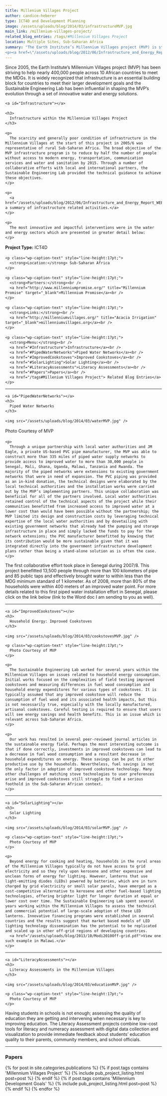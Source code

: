 ```yaml
---
title: Millenium Villages Project
author: candice-heberer
type: ICT4D and Development Planning
image: /assets/uploads/blog/2014/03/infrastructureMVP.jpg
main_link: /millenium-villages-project/
related_blog_entries: /tags/#Millenium Villages Project
location: Multiple Sites, Sub-Saharan Africa
summary: "The Earth Institute’s Millennium Villages project (MVP) is striving to help nearly 400,000 people across 10 African countries to meet the MDGs by 2015. It is widely recognized that infrastructure is an essential building block for countries to meet their larger development goals. The Sustainable Engineering Lab has been influential in shaping the MVP’s evolution through a set of innovative water and energy solutions.
<p><a href=\"/assets/uploads/blog/2012/06/Infrastructure_and_Energy_Report_WEB.pdf\">Download the overview: Infrastructure from the Bottom Up</a></p>"
---
```

<div class="row-fluid">
  <div class="span9">
    <p>
      Since 2005, the Earth Institute’s Millennium Villages project (MVP) has been striving to help nearly 400,000 people across 10 African countries to meet the MDGs. It is widely recognized that infrastructure is an essential building block for countries to meet their larger development goals and the Sustainable Engineering Lab has been influential in shaping the MVP’s evolution through a set of innovative water and energy solutions.
    </p>

    <a id="Infrastructure"></a>

    <h3>
      Infrastructure within the Millennium Villages Project
    </h3>

    <p>
      The scarcity and generally poor condition of infrastructure in the Millennium Villages at the start of this project in 2005/6 was representative of rural Sub-Saharan Africa. The broad objective of the MVP infrastructure program is to reduce by half the number of people without access to modern energy, transportation, communication services and water and sanitation by 2015. Through a number of collaborative efforts with local and international partners, the Sustainable Engineering Lab provided the technical guidance to achieve these objectives.
    </p>

    <p>
      <a href="/assets/uploads/blog/2012/06/Infrastructure_and_Energy_Report_WEB.pdf">View a summary of infrastructure related activities.</a>
    </p>

    <p>
      The most innovative and impactful interventions were in the water and energy sectors which are presented in greater detail below:
    </p>
  </div>

  <div class="span3">
    <p class="wp-caption-text" style="line-height:17pt;">
      <strong>Project Type:</strong> ICT4D
    </p>

    <p class="wp-caption-text" style="line-height:17pt;">
      <strong>Location:</strong> Sub-Saharan Africa
    </p>

    <p class="wp-caption-text" style="line-height:17pt;">
      <strong>Partners:</strong><br />
      <a href="http://www.millenniumpromise.org/" title="Millennium Promise" target="_blank">Millennium Promise</a><br />
    </p>

    <p class="wp-caption-text" style="line-height:17pt;">
      <strong>Links:</strong><br />
      <a href="http://millenniumvillages.org/" title="Acacia Irrigation" target="_blank">millenniumvillages.org</a><br />
    </p>

    <p class="wp-caption-text" style="line-height:17pt;">
      <strong>Menu:</strong><br />
      <a href="#Infrastructure">Infrastructure</a><br />
      <a href="#PipedWaterNetworks">Piped Water Networks</a><br />
      <a href="#ImprovedCookstoves">Improved Cookstoves</a><br />
      <a href="#SolarLighting">Solar Lighting</a><br />
      <a href="#LiteracyAssessments">Literacy Assessments</a><br />
      <a href="#Papers">Papers</a><br />
      <a href="/tags#Millenium Villages Project"> Related Blog Entries</a>
    </p>
  </div>
</div>

<div class="row-fluid">
  <div class="span12">
    <hr />

    <a id="PipedWaterNetworks"></a>
    <h3>
      Piped Water Networks
    </h3>

    <img src="/assets/uploads/blog/2014/03/waterMVP.jpg" />
  </div>
</div>

<div class="row-fluid">
  <div class="span12">
    <p class="wp-caption-text" style="line-height:17pt;">
      Photo Courtesy of MVP
    </p>
  </div>
<div>

<div class="row-fluid">
  <div class="span12">

    <p>
      Through a unique partnership with local water authorities and JM Eagle, a private US-based PVC pipe manufacturer, the MVP was able to construct more than 335 miles of piped water supply networks to provide access to improved water to more than 30,000 people in Senegal, Mali, Ghana, Uganda, Malawi, Tanzania and Rwanda. The majority of the piped networks were extensions to existing government networks that were in need of expansion. The PVC piping was provided as an in-kind donation, the technical designs were elaborated by the local technical authorities and the installation works were carried out by the MVP’s implementing partners. This unique collaboration was beneficial for all of the partners involved. Local water authorities retained control of the technical aspects of the project while their communities benefitted from increased access to improved water at a lower cost than would have been possible without the partnership; the MVP limited its design and construction costs by leveraging technical expertise of the local water authorities and by dovetailing with existing government networks that already had the pumping and storage infrastructure in place and simply lacked the funds to pay for the network extensions; the PVC manufacturer benefitted by knowing that its contribution would be more sustainable given that it was integrated directly into the government infrastructure development plans rather than being a stand-alone solution as is often the case.
    </p>
  </div>
</div>

<div class="row-fluid">
  <div class="span12">
    <p>
      The first collaborative effort took place in Senegal during 2007/8. This project benefitted 13,500 people through more than 100 kilometers of pipe and 85 public taps and effectively brought water to within less than the MDG minimum standard of 1 kilometer. As of 2008, more than 80% of the households were within 400 meters of an improved water point. For more details related to this first piped water installation effort in Senegal, please click on the link below (link to the Word doc I am sending to you as well).
    </p>
  </div>
</div>

<div class="row-fluid">
  <div class="span12">
    <hr />

    <a id="ImprovedCookstoves"></a>
    <h3>
      Household Energy: Improved Cookstoves
    </h3>

    <img src="/assets/uploads/blog/2014/03/cookstovesMVP.jpg" />
  </div>
</div>

<div class="row-fluid">
  <div class="span12">

    <p class="wp-caption-text" style="line-height:17pt;">
      Photo Courtesy of MVP
    </p>
  </div>
</div>

<div class="row-fluid">
  <div class="span12">

    <p>
      The Sustainable Engineering Lab worked for several years within the Millennium Villages on issues related to household energy consumption. Initial works focused on the complexities of field testing improved cookstoves and measuring differences in fuel wood consumption and household energy expenditures for various types of cookstoves. It is typically assumed that any improved cookstove will reduce the consumption of fuel wood and its associated health impacts, but this is not necessarily true, especially with the locally manufactured, artisanal cookstoves. Careful testing is required to ensure that users will see energy savings and health benefits. This is an issue which is relevant across Sub-Saharan Africa.
    </p>

    <p>
      Our work has resulted in several peer-reviewed journal articles in the sustainable energy field. Perhaps the most interesting outcome is that if done correctly, investments in improved cookstoves can lead to a decrease in fuel wood consumption and a resultant decrease in household expenditures on energy. These savings can be put to other productive use by the households. Nevertheless, fuel savings is not the only factor in adoption of improved cookstove technology. Many other challenges of matching stove technologies to user preferences arise and improved cookstoves still struggle to find a serious foothold in the Sub-Saharan African context.
    </p>
  </div>
</div>

<div class="row-fluid">
  <div class="span12">
    <hr />

    <a id="SolarLighting"></a>
    <h3>
      Solar Lighting
    </h3>

    <img src="/assets/uploads/blog/2014/03/solarMVP.jpg" />
  </div>
</div>

<div class="row-fluid">
  <div class="span12">

    <p class="wp-caption-text" style="line-height:17pt;">
      Photo Courtesy of MVP
    </p>
  </div>
</div>

<div class="row-fluid">
  <div class="span12">

    <p>
      Beyond energy for cooking and heating, households in the rural areas of the Millennium Villages typically do not have access to grid electricity and so they rely upon kerosene and other expensive and unclean forms of energy for lighting. However, lanterns that use light-emitting diodes (LEDs) powered by batteries, which are in turn charged by grid electricity or small solar panels, have emerged as a cost-competitive alternative to kerosene and other fuel-based lighting technologies, offering brighter light for longer duration at equal or lower cost over time. The Sustainable Engineering Lab spent several years working within the Millennium Villages to assess the technical and commercial potential of large-scale adoption of these LED lanterns. Innovative financing programs were established in several countries and the results suggest that market based models of LED lighting technology dissemination has the potential to be replicated and scaled up in other off-grid regions of developing countries.
      <a href="/assets/uploads/blog/2013/10/Modi2010Off-grid.pdf">View one such example in Malawi.</a>
    </p>
  </div>
</div>

<div class="row-fluid">
  <div class="span12">
    <hr />

    <a id="LiteracyAssessments"></a>
    <h3>
      Literacy Assessments in the Millennium Villages
    </h3>

    <img src="/assets/uploads/blog/2014/03/educationMVP.jpg" />
  </div>
</div>

<div class="row-fluid">
  <div class="span12">

    <p class="wp-caption-text" style="line-height:17pt;">
      Photo Courtesy of MVP
    </p>
  </div>
</div>

<div class="row-fluid">
  <div class="span12">
    <p>
      Having students in schools is not enough; assessing the quality of education they are getting and intervening when necessary is key to improving education. The Literacy Assessment projects combine low-cost tools for literacy and numeracy assessment with digital data collection and visualization to provide immediate feedback about students’ education quality to their parents, community members, and school officials.
      <!--<br><a href="http://litreportcards.modilabs.org/about">View details of the assessments.</a>-->
    </p>
  </div>
</div>

<div class="row-fluid">
  <div class="span12">
    <hr />
    <a id="Papers"></a>
    <h3>Papers</h3>
    <div class="post-list" style="list-style-type:none">
      {% for post in site.categories.publications %}
        {% if post.tags contains 'Millennium Villages Project' %}
          {% include pub_project_listing.html post=post %}
        {% endif %}
        {% if post.tags contains 'Millennium Development Goals' %}
          {% include pub_project_listing.html post=post %}
        {% endif %}
      {% endfor %}
    </div>
  </div>
</div>
